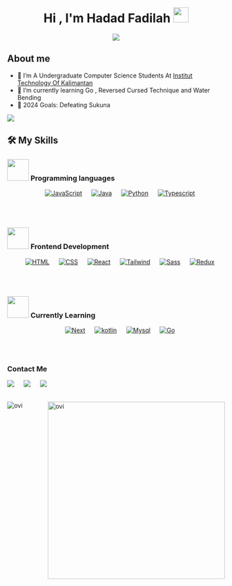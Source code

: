 <h1 align="center">Hi , I'm Hadad Fadilah <img src="https://media.giphy.com/media/hvRJCLFzcasrR4ia7z/giphy.gif" width="35"></h1>
<p align="center">
  <a href="https://github.com/DenverCoder1/readme-typing-svg"><img src="https://readme-typing-svg.herokuapp.com?font=Time+New+Roman&color=%2301E4D9&size=25&center=true&vCenter=true&width=600&height=100&lines=Penggangguran;Jujustsu+Sorcerers"></a>
</p>

##  About me
- 🔭 I’m A Undergraduate Computer Science Students At <a href="https://itk.ac.id/">Institut Technology Of Kalimantan</a>
- 🌱 I’m currently learning Go , Reversed Cursed Technique and Water Bending 
- 🥅 2024 Goals: Defeating Sukuna 


![](https://komarev.com/ghpvc/?username=Fadil-Tao&color=01E4D9&style=flat-square)
## 🛠️ My Skills
### <picture> <img src = "https://github.com/7oSkaaa/7oSkaaa/blob/main/Images/Programming_Languages.gif?raw=true" width = 50px>  </picture> Programming languages

<p align="center">   
  &emsp;
  <a href="https://developer.mozilla.org/en-US/docs/Web/JavaScript" target="_blank"><img alt="JavaScript" src="https://img.shields.io/badge/JavaScript-323330?style=for-the-badge&logo=javascript&logoColor=F7DF1E"></a>
  &emsp;
  <a href="https://www.java.com" target="_blank"> <img alt="Java" src="https://img.shields.io/badge/Java-ED8B00?style=for-the-badge&logo=openjdk&logoColor=white"></a>
  &emsp;
   <a href="https://www.python.org" target="_blank"><img alt="Python" src="https://img.shields.io/badge/Python-14354C?style=for-the-badge&logo=python&logoColor=white"></a>
  &emsp;
  <a href="https://www.typescriptlang.org/"><img alt="Typescript" src="https://img.shields.io/badge/TypeScript-007ACC?style=for-the-badge&logo=typescript&logoColor=white"></a>
</p>
<br><br>

### <picture> <img src = "https://github.com/7oSkaaa/7oSkaaa/blob/main/Images/Front_End.gif?raw=true" width = 50px>  </picture> Frontend Development


<p align="center"> 
  &emsp; 
  <a href="https://www.w3.org/html/" target="_blank"> <img alt="HTML" src="https://img.shields.io/badge/HTML5-E34F26?style=for-the-badge&logo=html5&logoColor=white"></a>   
  &emsp;
  <a href="https://www.w3schools.com/css/" target="_blank"><img alt="CSS" src="https://img.shields.io/badge/CSS3-1572B6?style=for-the-badge&logo=css3&logoColor=white"></a> 
  &emsp;
  <a href="https://react.dev target="_blank"><img alt="React" src="https://img.shields.io/badge/React-20232A?style=for-the-badge&logo=react&logoColor=61DAFB"></a> 
  &emsp;
  <a href="https://tailwind.org target="_blank"><img alt="Tailwind" src="https://img.shields.io/badge/Tailwind_CSS-38B2AC?style=for-the-badge&logo=tailwind-css&logoColor=white"></a> 
  &emsp;
  <a href="https://tailwind.org target="_blank"><img alt="Sass" src="https://img.shields.io/badge/Sass-CC6699?style=for-the-badge&logo=sass&logoColor=white"></a> 
  &emsp;
  <a href="https://tailwind.org target="_blank"><img alt="Redux" src="https://img.shields.io/badge/Redux-593D88?style=for-the-badge&logo=redux&logoColor=white"></a> 
</p>
<br><br>

 ### <picture> <img src = "https://github.com/7oSkaaa/7oSkaaa/blob/main/Images/Software_Tools.gif?raw=true" width = 50px>  </picture> Currently Learning
 <p align="center">
     &emsp;
  <a href="https://tailwind.org target="_blank"><img alt="Next" src="https://img.shields.io/badge/next.js-000000?style=for-the-badge&logo=nextdotjs&logoColor=white"></a> 
     &emsp;
  <a href="https://tailwind.org target="_blank"><img alt="kotlin" src="https://img.shields.io/badge/Kotlin-0095D5?&style=for-the-badge&logo=kotlin&logoColor=white"></a> 
     &emsp;
  <a href="https://tailwind.org target="_blank"><img alt="Mysql" src="https://img.shields.io/badge/MySQL-00000F?style=for-the-badge&logo=mysql&logoColor=white"></a> 
     &emsp;
  <a href="https://tailwind.org target="_blank"><img alt="Go" src="https://img.shields.io/badge/Go-00ADD8?style=for-the-badge&logo=go&logoColor=white"></a> 
 </p>
<br><br>

### Contact Me
<a target="_blank" href="https://www.linkedin.com/in/hadad-fadilah-71895a245/"><img src="https://img.shields.io/badge/-LinkedIn-0077B5?style=for-the-badge&logo=Linkedin&logoColor=white"></img></a>
&emsp;
<a target="_blank" href="mailto:hadadfadilah2354@gmail.com"><img src="https://img.shields.io/badge/-Gmail-D14836?style=for-the-badge&logo=Gmail&logoColor=white"/></a>
&emsp;
<a target="_blank" href="https://twitter.com/"><img src="https://img.shields.io/badge/-Twitter-1DA1F2?style=for-the-badge&logo=Twitter&logoColor=white"></img></a>
<br><br>

<p><img align="left" src="https://github-readme-stats.vercel.app/api/top-langs?username=Fadil-Tao&show_icons=true&locale=en&layout=compact&theme=chartreuse-dark" alt="ovi" /></p>
<p>&nbsp;<img align="right" src="https://github-readme-stats.vercel.app/api?username=Fadil-Tao&show_icons=true&locale=en&theme=chartreuse-dark" alt="ovi" width="410" /></p>
<br><br><br><br><br>



<!--
**Fadil-Tao/Fadil-Tao** is a ✨ _special_ ✨ repository because its `README.md` (this file) appears on your GitHub profile.


